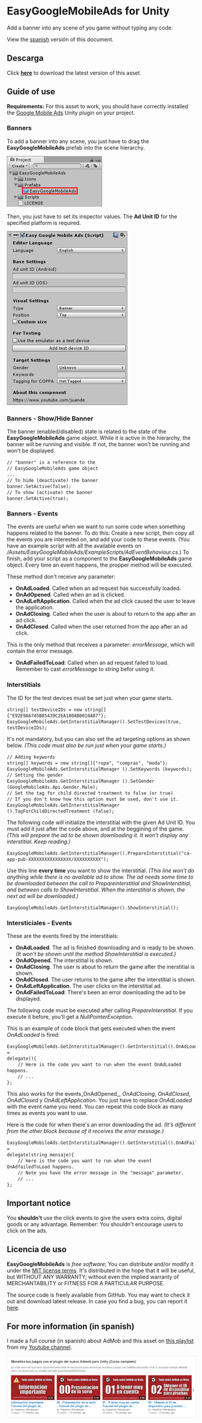 # EasyGoogleMobileAds for Unity #

Add a banner into any scene of you game without typing any code.

View the [spanish](https://github.com/jjjuande/EasyGoogleMobileAds/blob/master/README.md) versión of this document.

## Descarga ##

Click [**here**](https://github.com/jjjuande/EasyGoogleMobileAds/releases/download/v0.9.10/EasyGoogleMobileAds-0.9.10.unitypackage) to download the latest version of this asset.

## Guide of use ##

**Requirements:** For this asset to work, you should have correctly installed the [Google Mobile Ads](https://github.com/googleads/googleads-mobile-plugins/tree/master/unity) Unity plugin on your project.

### Banners ###

To add a banner into any scene, you just have to drag the **EasyGoogleMobileAds** prefab into the scene hierarchy.

![Prefab image](Images/Prefab.png)

Then, you just have to set its inspector values. The **Ad Unit ID** for the specified platform is required.

![Inspector capture](Images/Editor-en.png)

### Banners - Show/Hide Banner ###

The banner (enabled/disabled) state is related to the state of the **EasyGoogleMobileAds** game object. While it is active in the hierarchy, the banner will be running and visible. If not, the banner won't be running and won't be displayed.

    // "banner" is a reference to the
    // EasyGoogleMobileAds game object
    ...
    // To hide (deactivate) the banner
    banner.SetActive(false);
    // To show (activate) the banner
    banner.SetActive(true);
 
### Banners - Events ###

The events are useful when we want to run some code when something happens related to the banner. To do this: Create a new script, then copy all the events you are interested on, and add your code to these events. (You have an example script with all the available events on  _/Assets/EasyGoogleMobileAds/ExampleScripts/AdEventBehaviour.cs_.) To finish, add your script as a component to the **EasyGoogleMobileAds** game object. Every time an event happens, the propper method will be executed.

These method don't receive any parameter:
* **OnAdLoaded**. Called when an ad request has successfully loaded.
* **OnAdOpened**. Called when an ad is clicked.
* **OnAdLeftApplication**. Called when the ad click caused the user to leave the application.
* **OnAdClosing**. Called when the user is about to return to the app after an ad click.
* **OnAdClosed**. Called when the user returned from the app after an ad click.

This is the only method that receives a parameter: *errorMessage*, which will contain the error message.
* **OnAdFailedToLoad**: Called when an ad request failed to load. Remember to cast *errorMessage* to _string_ befor using it.

### Interstitials ###

The ID for the test devices must be set just when your game starts.

    string[] testDeviceIDs = new string[]{"E92E9A6745B85439C2EA180AB0010A87"};
    EasyGoogleMobileAds.GetInterstitialManager().SetTestDevices(true, testDeviceIDs);

It's not mandatory, but you can also set the ad targeting options as shown below. _(This code must also be run just when your game starts.)_

    // Adding keywords
    string[] keywords = new string[]{"ropa", "compras", "moda"};
    EasyGoogleMobileAds.GetInterstitialManager ().SetKeywords (keywords);
    // Setting the gender
    EasyGoogleMobileAds.GetInterstitialManager ().SetGender (GoogleMobileAds.Api.Gender.Male);
    // Set the tag for child directed treatment to false (or true)
    // If you don't know how this option must be used, don't use it.
    EasyGoogleMobileAds.GetInterstitialManager ().TagForChildDirectedTreatment (false);
    
The following code will initialize the interstitial with the given Ad Unit ID. You must add it just after the code above, and at the beggining of the game.  _(This will prepare the ad to be shown downloading it. It won't display any interstitial. Keep reading.)_

    EasyGoogleMobileAds.GetInterstitialManager().PrepareInterstitial("ca-app-pub-XXXXXXXXXXXXXXXX/XXXXXXXXXX");

Use this line **every time** you want to show the interstitial. _(This line won't do anything while there is no available ad to show. The ad needs some time to be downloaded between the call to Prepareinterstitial and ShowInterstitial, and between calls to ShowInterstitial. When the interstitial is shown, the next ad will be downloaded.)_

    EasyGoogleMobileAds.GetInterstitialManager().ShowInterstitial();

### Intersticiales - Events ###

These are the events fired by the interstitials:
* **OnAdLoaded**. The ad is finished downloading and is ready to be shown. _(It won't be shown until the method ShowInterstitial is executed.)_
* **OnAdOpened**. The interstitial is shown.
* **OnAdClosing**. The user is about to return the game after the inerstitial is shown.
* **OnAdClosed**. The user returns to the game after the interstitial is shown.
* **OnAdLeftApplication**. The user clicks on the interstitial ad.
* **OnAdFailedToLoad**: There's been an error downloading the ad to be displayed.

The following code must be executed after calling _PrepareInterstitial_. If you execute it before, you'll get a _NullPointerException_.

This is an example of code block that gets executed when the event _OnAdLoaded_ is fired:

    EasyGoogleMobileAds.GetInterstitialManager().GetInterstitial().OnAdLoaded = 
    delegate(){
        // Here is the code you want to run when the event OnAdLoaded happens.
        // ...
    };

This also works for the events_OnAdOpened_, _OnAdClosing_, _OnAdClosed_, _OnAdClosed_ y  _OnAdLeftApplication_. You just have to replace _OnAdLoaded_ with the event name you need. You can repeat this code block as many times as events you want to use.

Here is the code for when there's an error downloading the ad. _(It's different from the other block because of it receives the error message.)_ 

    EasyGoogleMobileAds.GetInterstitialManager().GetInterstitial().OnAdFailedToLoad = 
    delegate(string mensaje){
        // Here is the code you want to run when the event OnAdfailedToLoad happens.
        // Note you have the error message in the "message" parameter.
        // ...
    };

## Important notice ##

You **shouldn't** use the click events to give the users extra coins, digital goods or any advantage. Remember: You shouldn't encourage users to click on the ads.

## Licencia de uso ##

**EasyGoogleMobileAds** is *free software*; You can distribute and/or modify it under the [MIT license terms](https://github.com/jjjuande/EasyGoogleMobileAds/blob/master/LICENSE). It's distributed in the hope that it will be useful, but WITHOUT ANY WARRANTY; without even the implied warranty of MERCHANTABILITY or FITNESS FOR A PARTICULAR PURPOSE.

The source code is freely available from GitHub. You may want to check it out and download latest release. In case you find a bug, you can report it [here](https://github.com/jjjuande/EasyGoogleMobileAds/issues).

## For more information (in spanish) ##

I made a full course (in spanish) about AdMob and this asset on [this playlist](https://www.youtube.com/playlist?list=PLREdURb87ks2uIXmTOAVvnOz0JV2-ZwHH) from my [Youtube channel](https://www.youtube.com/juande).

[![Go to the playlist](Images/CanalYoutube.png)](https://www.youtube.com/playlist?list=PLREdURb87ks2uIXmTOAVvnOz0JV2-ZwHH)